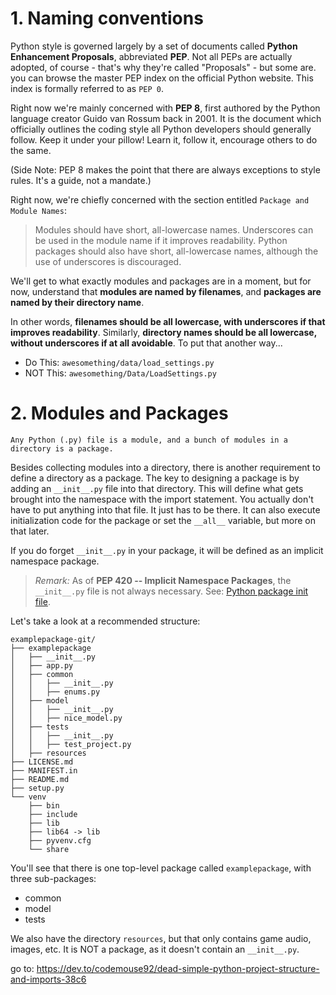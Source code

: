 # 1. Naming conventions
Python style is governed largely by a set of documents called **Python Enhancement Proposals**, abbreviated **PEP**.
Not all PEPs are actually adopted, of course - that's why they're called "Proposals" - but some are. you can browse
the master PEP index on the official Python website. This index is formally referred to as `PEP 0`.

Right now we're mainly concerned with **PEP 8**, first authored by the Python language creator Guido van Rossum back 
in 2001. It is the document which officially outlines the coding style all Python developers should generally follow. 
Keep it under your pillow! Learn it, follow it, encourage others to do the same.

(Side Note: PEP 8 makes the point that there are always exceptions to style rules. It's a guide, not a mandate.)

Right now, we're chiefly concerned with the section entitled `Package and Module Names`:
> Modules should have short, all-lowercase names. Underscores can be used in the module name if it improves readability. 
Python packages should also have short, all-lowercase names, although the use of underscores is discouraged.

We'll get to what exactly modules and packages are in a moment, but for now, understand that **modules are named by 
filenames**, and **packages are named by their directory name**.

In other words, **filenames should be all lowercase, with underscores if that improves readability**. Similarly, **directory 
names should be all lowercase, without underscores if at all avoidable**. To put that another way...

- Do This: `awesomething/data/load_settings.py`
- NOT This: `awesomething/Data/LoadSettings.py`

# 2. Modules and Packages
`Any Python (.py) file is a module, and a bunch of modules in a directory is a package.`

Besides collecting modules into a directory, there is another requirement to define a directory as a package.
The key to designing a package is by adding an `__init__.py` file into that directory. This will define what gets 
brought into the namespace with the import statement. You actually don't have to put anything into that file. It just 
has to be there. It can also execute initialization code for the package or set the `__all__` variable, but more on 
that later.

If you do forget `__init__.py` in your package, it will be defined as an implicit namespace package. 

> _Remark:_ As of **PEP 420 -- Implicit Namespace Packages**, the `__init__.py` file is not always necessary. 
See: [Python package init file](python_package_init_file.md).

Let's take a look at a recommended structure:

```
examplepackage-git/
├── examplepackage
│   ├── __init__.py
│   ├── app.py
│   ├── common
│   │   ├── __init__.py
│   │   ├── enums.py
│   ├── model
│   │   ├── __init__.py
│   │   ├── nice_model.py
│   ├── tests
│   │   ├── __init__.py
│   │   ├── test_project.py
│   ├── resources
├── LICENSE.md
├── MANIFEST.in
├── README.md
├── setup.py
└── venv
    ├── bin
    ├── include
    ├── lib
    ├── lib64 -> lib
    ├── pyvenv.cfg
    └── share
```

You'll see that there is one top-level package called `examplepackage`, with three sub-packages: 
- common
- model
- tests

We also have the directory `resources`, but that only contains game audio, images, etc. It is NOT a package, as it 
doesn't contain an `__init__.py`.

go to: https://dev.to/codemouse92/dead-simple-python-project-structure-and-imports-38c6

